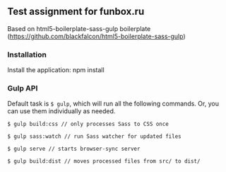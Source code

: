 ## Test assignment for funbox.ru

Based on html5-boilerplate-sass-gulp boilerplate (https://github.com/blackfalcon/html5-boilerplate-sass-gulp)

### Installation

Install the application: npm install

### Gulp API

Default task is `$ gulp`, which will run all the following commands. Or, you can use them individually as needed.

```
$ gulp build:css // only processes Sass to CSS once

$ gulp sass:watch // run Sass watcher for updated files

$ gulp serve // starts browser-sync server

$ gulp build:dist // moves processed files from src/ to dist/
```



